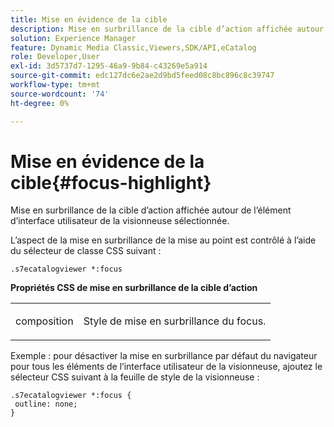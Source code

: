 ```yaml
---
title: Mise en évidence de la cible
description: Mise en surbrillance de la cible d’action affichée autour de l’élément d’interface utilisateur de la visionneuse sélectionnée.
solution: Experience Manager
feature: Dynamic Media Classic,Viewers,SDK/API,eCatalog
role: Developer,User
exl-id: 3d5737d7-1295-46a9-9b84-c43269e5a914
source-git-commit: edc127dc6e2ae2d9bd5feed08c8bc896c8c39747
workflow-type: tm+mt
source-wordcount: '74'
ht-degree: 0%

---
```


# Mise en évidence de la cible{#focus-highlight}

Mise en surbrillance de la cible d’action affichée autour de l’élément d’interface utilisateur de la visionneuse sélectionnée.

<!--<a id="section_E8B3D0BF9FF548F188F717D6EA65EC32"></a>-->

L’aspect de la mise en surbrillance de la mise au point est contrôlé à l’aide du sélecteur de classe CSS suivant :

```
.s7ecatalogviewer *:focus
```

**Propriétés CSS de mise en surbrillance de la cible d’action**

<table id="table_C48C56E696304C9BAFEE71BA9EA9A174"> 
 <tbody> 
  <tr> 
   <td colname="col1"> <p> <span class="codeph"> composition </span> </p> </td> 
   <td colname="col2"> <p> Style de mise en surbrillance du focus. </p> </td> 
  </tr> 
 </tbody> 
</table>

Exemple : pour désactiver la mise en surbrillance par défaut du navigateur pour tous les éléments de l’interface utilisateur de la visionneuse, ajoutez le sélecteur CSS suivant à la feuille de style de la visionneuse :

```
.s7ecatalogviewer *:focus { 
 outline: none; 
}
```
